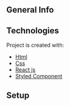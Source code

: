## General Info

## Technologies

Project is created with:

- [Html](https://developer.mozilla.org/en-US/docs/Web/HTML)
- [Css](https://developer.mozilla.org/en-US/docs/Web/CSS)
- [React js](https://reactjs.org)
- [Styled Component](https://www.styled-components.com)

## Setup
